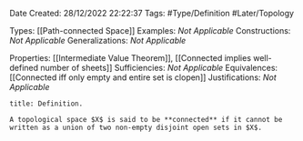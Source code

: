<div class="topSpace"></div>

Date Created: 28/12/2022 22:22:37
Tags: #Type/Definition #Later/Topology

Types: [[Path-connected Space]]
Examples: _Not Applicable_
Constructions: _Not Applicable_
Generalizations: _Not Applicable_

Properties: [[Intermediate Value Theorem]], [[Connected implies well-defined number of sheets]]
Sufficiencies: _Not Applicable_
Equivalences: [[Connected iff only empty and entire set is clopen]]
Justifications: _Not Applicable_

``` ad-Definition
title: Definition.

A topological space $X$ is said to be **connected** if it cannot be written as a union of two non-empty disjoint open sets in $X$.

```
